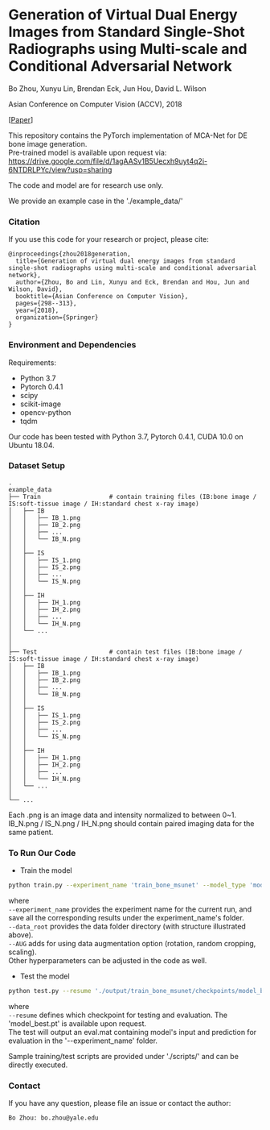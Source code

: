 # Generation of Virtual Dual Energy Images from Standard Single-Shot Radiographs using Multi-scale and Conditional Adversarial Network

Bo Zhou, Xunyu Lin, Brendan Eck, Jun Hou, David L. Wilson

Asian Conference on Computer Vision (ACCV), 2018

[[Paper](https://arxiv.org/pdf/1810.09354.pdf)]

This repository contains the PyTorch implementation of MCA-Net for DE bone image generation. \
Pre-trained model is available upon request via: \
https://drive.google.com/file/d/1agAASv1B5Uecxh9uyt4q2i-6NTDRLPYc/view?usp=sharing

The code and model are for research use only. 

We provide an example case in the './example_data/'

### Citation
If you use this code for your research or project, please cite:

    @inproceedings{zhou2018generation,
      title={Generation of virtual dual energy images from standard single-shot radiographs using multi-scale and conditional adversarial network},
      author={Zhou, Bo and Lin, Xunyu and Eck, Brendan and Hou, Jun and Wilson, David},
      booktitle={Asian Conference on Computer Vision},
      pages={298--313},
      year={2018},
      organization={Springer}
    }


### Environment and Dependencies
Requirements:
* Python 3.7
* Pytorch 0.4.1
* scipy
* scikit-image
* opencv-python
* tqdm

Our code has been tested with Python 3.7, Pytorch 0.4.1, CUDA 10.0 on Ubuntu 18.04.


### Dataset Setup
    .
    example_data
    ├── Train                   # contain training files (IB:bone image / IS:soft-tissue image / IH:standard chest x-ray image)
    │   ├── IB
    │   │   ├── IB_1.png         
    │   │   ├── IB_2.png 
    │   │   ├── ...         
    │   │   └── IB_N.png 
    │   │   
    │   ├── IS
    │   │   ├── IS_1.png         
    │   │   ├── IS_2.png 
    │   │   ├── ...         
    │   │   └── IS_N.png 
    │   │   
    │   ├── IH
    │   │   ├── IH_1.png         
    │   │   ├── IH_2.png 
    │   │   ├── ...         
    │   │   └── IH_N.png 
    │   └── ...
    │
    │
    ├── Test                    # contain test files (IB:bone image / IS:soft-tissue image / IH:standard chest x-ray image)
    │   ├── IB
    │   │   ├── IB_1.png         
    │   │   ├── IB_2.png 
    │   │   ├── ...         
    │   │   └── IB_N.png 
    │   │   
    │   ├── IS
    │   │   ├── IS_1.png         
    │   │   ├── IS_2.png 
    │   │   ├── ...         
    │   │   └── IS_N.png 
    │   │   
    │   ├── IH
    │   │   ├── IH_1.png         
    │   │   ├── IH_2.png 
    │   │   ├── ...         
    │   │   └── IH_N.png 
    │   └── ...
    │            
    └── ...

Each .png is an image data and intensity normalized to between 0~1. IB_N.png / IS_N.png / IH_N.png should contain paired imaging data for the same patient.

### To Run Our Code
- Train the model
```bash
python train.py --experiment_name 'train_bone_msunet' --model_type 'model_bone' --dataset 'DE' --data_root './example_data/' --net_G 'msunet' --net_D 'patchGAN' --wr_recon 50 --batch_size 2 --lr 1e-4 --AUG
```
where \
`--experiment_name` provides the experiment name for the current run, and save all the corresponding results under the experiment_name's folder. \
`--data_root`  provides the data folder directory (with structure illustrated above). \
`--AUG` adds for using data augmentation option (rotation, random cropping, scaling). \
Other hyperparameters can be adjusted in the code as well.

- Test the model
```bash
python test.py --resume './output/train_bone_msunet/checkpoints/model_best.pt' --experiment_name 'test_bone_msunet' --model_type 'model_bone' --dataset 'DE' --data_root './example_data/' --net_G 'msunet' --net_D 'patchGAN'
```
where \
`--resume` defines which checkpoint for testing and evaluation. The 'model_best.pt' is available upon request.  \
The test will output an eval.mat containing model's input and prediction for evaluation in the '--experiment_name' folder.

Sample training/test scripts are provided under './scripts/' and can be directly executed.

### Contact 
If you have any question, please file an issue or contact the author:
```
Bo Zhou: bo.zhou@yale.edu
```